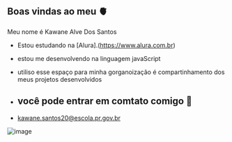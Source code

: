 ## Boas vindas ao meu 🫀

Meu nome é Kawane Alve Dos Santos

- Estou estudando na [Alura].(https://www.alura.com.br)
- estou me desenvolvendo na linguagem javaScript
- utiliso esse espaço para minha gorganoizaçâo é compartinhamento dos meus projetos desenvolvidos

- ## você pode entrar em comtato comigo 🍒

- kawane.santos20@escola.pr.gov.br 

![image](https://github.com/user-attachments/assets/dcf68bef-748b-446e-86f4-581cd60a1d77)





